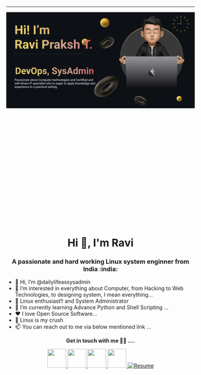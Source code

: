 <!--- # dailylifeassysadmin.github.io --->
<!--- https://raw.githubusercontent.com/dailylifeassysadmin/dailylifeassysadmin/main/banner/banner.png --->
---
<img src="https://github.com/dailylifeassysadmin/dailylifeassysadmin/blob/main/banner/banner.png" alt="Introduction Banner.." style="text-align: center; margin-bottom: 300px; " />
<h1 align="center">Hi 👋, I'm Ravi</h1>
<h3 align="center">A passionate and hard working Linux system enginner from India :india:</h3>

- 👋 Hi, I’m @dailylifeassysadmin
- 👀 I’m interested in everything about Computer, from Hacking to Web Technologies, to designing system, I mean everything...
- 🐧 Linux enthusiast!! and System Administrator
- 🌱 I’m currently learning Advance Python and Shell Scripting ...
- ❤️ I love Open Source Software...
- 🐧 Linux is my crush
- 📫 You can reach out to me via below mentioned link ...
<!--- - 💞️ I’m looking to collaborate on ... --->

<!--- Social media Link --->

<p align="center" font-sizze="25px">
<strong>Get in touch with me 🤝🤝 ....</strong>

<p align="center">
<a title=Github href= "https://github.com/dailylifeassysadmin/">
    <img src="https://img.icons8.com/?size=100&id=12598&format=png&color=ffb100" width="50" height="50"/>
  </a>
  <a title=LinkedIn href= "https://www.linkedin.com/in/raviprakashtripathi/">
    <img src="https://img.icons8.com/?size=100&id=447&format=png&color=ffb100" width="50" height="50"/>
  </a>
  <!--- <a href= "https://twitter.com/tallguyjenks">
    <img src="https://img.icons8.com/material-outlined/30/689d6a/twitter.png"/>
  </a> --->
  <a title=Website href= "https://www.dailylifeassysadmin.in">
    <img src="https://img.icons8.com/?size=100&id=1349&format=png&color=ffb100" width="50" height="50"/>
  </a>
  <a title=Blog href="https://dailylifeassysadmin.blogspot.com/">
    <img src="https://img.icons8.com/?size=100&id=26072&format=png&color=ffb100" width="50" height="50"/>
  </a>
  <a title=Resume href="https://www.dailylifeassysadmin.in/aboutme">
    <img alt="Resume" src="https://img.icons8.com/?size=100&id=23877&format=png&color=ffb100" width="50" height="50"/>
  </a>
  <!--- <a href="https://www.youtube.com/c/BryanJenksTech?sub_confirmation=1">
    <img src="https://img.icons8.com/material-outlined/30/689d6a/youtube-play.png"/>
  </a>
  <a href="https://orcid.org/0000-0002-9604-3069">
    <img src="https://img.icons8.com/material-outlined/30/689d6a/camera-addon-identification.png"/>
  </a>
  <a href="https://github.com/tallguyjenks/CV/blob/master/CV.pdf">
    <img src="https://img.icons8.com/material-outlined/30/689d6a/parse-from-clipboard.png"/>
  </a>
  <a href="mailto:bryan@bryanjenks.dev">
    <img src="https://img.icons8.com/ios-glyphs/30/689d6a/physics.png"/>
  </a>
  <a href="https://medium.com/@tallguyjenks">
    <img src="https://img.icons8.com/ios-filled/30/689d6a/medium-new.png"/>
  </a>
  <a href="https://stackoverflow.com/users/12339658/tallguyjenks">
    <img src="https://img.icons8.com/metro/26/689d6a/stackoverflow.png"/>
  </a> --->

  
</p>
